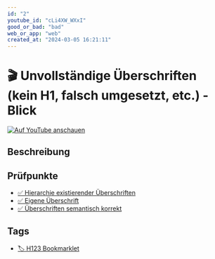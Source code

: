 ```yaml
---
id: "2"
youtube_id: "cLi4XW_WXxI"
good_or_bad: "bad"
web_or_app: "web"
created_at: "2024-03-05 16:21:11"
---
```


# 🎬 Unvollständige Überschriften (kein H1, falsch umgesetzt, etc.) - Blick

[![Auf YouTube anschauen](https://img.youtube.com/vi/cLi4XW_WXxI/sddefault.jpg)](https://youtu.be/cLi4XW_WXxI)

## Beschreibung



## Prüfpunkte

- [✅ Hierarchie existierender Überschriften](/wcag/1.3.1a-ueberschriften-struktur/hierarchie-existierender-ueberschriften)
- [✅ Eigene Überschrift](/wcag/1.3.1a-ueberschriften-struktur/eigene-ueberschrift)
- [✅ Überschriften semantisch korrekt](/wcag/1.3.1a-ueberschriften-struktur/ueberschriften-semantisch-korrekt)

## Tags

- [🏷️ H123 Bookmarklet](/tags/werkzeuge/bookmarklets/h123-bookmarklet)